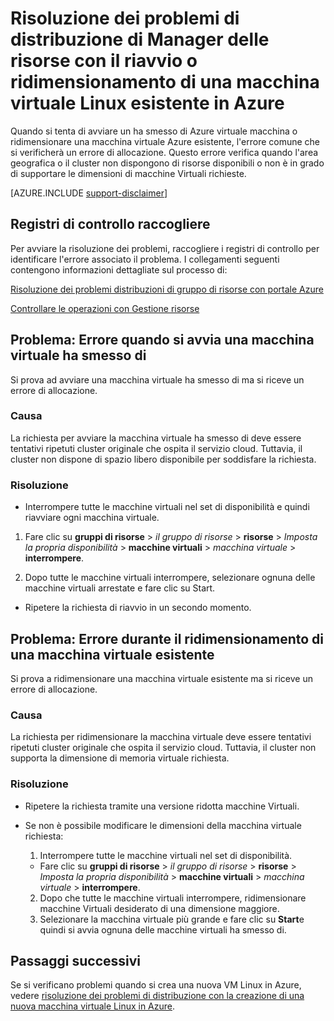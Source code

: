 <properties
   pageTitle="Macchine Virtuali riavviare o problemi di ridimensionamento | Microsoft Azure"
   description="Risoluzione dei problemi di distribuzione di Manager delle risorse con il riavvio o ridimensionamento di una macchina virtuale Linux esistente in Azure"
   services="virtual-machines-linux, azure-resource-manager"
   documentationCenter=""
   authors="Deland-Han"
   manager="felixwu"
   editor=""
   tags="top-support-issue"/>

<tags
   ms.service="virtual-machines-linux"
   ms.topic="support-article"
   ms.tgt_pltfrm="vm-linux"
   ms.devlang="na"
   ms.workload="required"
   ms.date="09/09/2016"
   ms.author="delhan"/>

# <a name="troubleshoot-resource-manager-deployment-issues-with-restarting-or-resizing-an-existing-linux-virtual-machine-in-azure"></a>Risoluzione dei problemi di distribuzione di Manager delle risorse con il riavvio o ridimensionamento di una macchina virtuale Linux esistente in Azure

Quando si tenta di avviare un ha smesso di Azure virtuale macchina o ridimensionare una macchina virtuale Azure esistente, l'errore comune che si verificherà un errore di allocazione. Questo errore verifica quando l'area geografica o il cluster non dispongono di risorse disponibili o non è in grado di supportare le dimensioni di macchine Virtuali richieste.

[AZURE.INCLUDE [support-disclaimer](../../includes/support-disclaimer.md)]

## <a name="collect-audit-logs"></a>Registri di controllo raccogliere

Per avviare la risoluzione dei problemi, raccogliere i registri di controllo per identificare l'errore associato il problema. I collegamenti seguenti contengono informazioni dettagliate sul processo di:

[Risoluzione dei problemi distribuzioni di gruppo di risorse con portale Azure](../resource-manager-troubleshoot-deployments-portal.md)

[Controllare le operazioni con Gestione risorse](../resource-group-audit.md)

## <a name="issue-error-when-starting-a-stopped-vm"></a>Problema: Errore quando si avvia una macchina virtuale ha smesso di

Si prova ad avviare una macchina virtuale ha smesso di ma si riceve un errore di allocazione.

### <a name="cause"></a>Causa

La richiesta per avviare la macchina virtuale ha smesso di deve essere tentativi ripetuti cluster originale che ospita il servizio cloud. Tuttavia, il cluster non dispone di spazio libero disponibile per soddisfare la richiesta.

### <a name="resolution"></a>Risoluzione

*   Interrompere tutte le macchine virtuali nel set di disponibilità e quindi riavviare ogni macchina virtuale.

  1. Fare clic su **gruppi di risorse** > _il gruppo di risorse_ > **risorse** > _Imposta la propria disponibilità_ > **macchine virtuali** > _macchina virtuale_ > **interrompere**.

  2. Dopo tutte le macchine virtuali interrompere, selezionare ognuna delle macchine virtuali arrestate e fare clic su Start.

*   Ripetere la richiesta di riavvio in un secondo momento.

## <a name="issue-error-when-resizing-an-existing-vm"></a>Problema: Errore durante il ridimensionamento di una macchina virtuale esistente

Si prova a ridimensionare una macchina virtuale esistente ma si riceve un errore di allocazione.

### <a name="cause"></a>Causa

La richiesta per ridimensionare la macchina virtuale deve essere tentativi ripetuti cluster originale che ospita il servizio cloud. Tuttavia, il cluster non supporta la dimensione di memoria virtuale richiesta.

### <a name="resolution"></a>Risoluzione

* Ripetere la richiesta tramite una versione ridotta macchine Virtuali.

* Se non è possibile modificare le dimensioni della macchina virtuale richiesta:

  1. Interrompere tutte le macchine virtuali nel set di disponibilità.

    * Fare clic su **gruppi di risorse** > _il gruppo di risorse_ > **risorse** > _Imposta la propria disponibilità_ > **macchine virtuali** > _macchina virtuale_ > **interrompere**.

  2. Dopo che tutte le macchine virtuali interrompere, ridimensionare macchine Virtuali desiderato di una dimensione maggiore.
  3. Selezionare la macchina virtuale più grande e fare clic su **Start**e quindi si avvia ognuna delle macchine virtuali ha smesso di.

## <a name="next-steps"></a>Passaggi successivi

Se si verificano problemi quando si crea una nuova VM Linux in Azure, vedere [risoluzione dei problemi di distribuzione con la creazione di una nuova macchina virtuale Linux in Azure](../virtual-machines/virtual-machines-linux-troubleshoot-deployment-new-vm.md).

